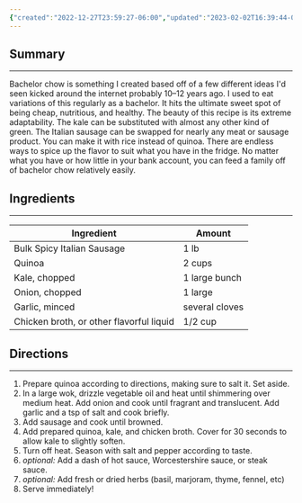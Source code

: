 ```yaml
---
{"created":"2022-12-27T23:59:27-06:00","updated":"2023-02-02T16:39:44-06:00","tags":["home/household/cooking/recipes"],"dg-publish":true,"permalink":"/z/recipes/bachelor-chow/","dgPassFrontmatter":true}
---
```



## Summary
---
Bachelor chow is something I created based off of a few different ideas I'd seen kicked around the internet probably 10–12 years ago. I used to eat variations of this regularly as a bachelor. It hits the ultimate sweet spot of being cheap, nutritious, and healthy. The beauty of this recipe is its extreme adaptability. The kale can be substituted with almost any other kind of green. The Italian sausage can be swapped for nearly any meat or sausage product. You can make it with rice instead of quinoa. There are endless ways to spice up the flavor to suit what you have in the fridge. No matter what you have or how little in your bank account, you can feed a family off of bachelor chow relatively easily. 

## Ingredients
---
| Ingredient                              | Amount         |
| --------------------------------------- | -------------- |
| Bulk Spicy Italian Sausage              | 1 lb           |
| Quinoa                                  | 2 cups         |
| Kale, chopped                           | 1 large bunch  |
| Onion, chopped                          | 1 large        |
| Garlic, minced                          | several cloves |
| Chicken broth, or other flavorful liquid | 1/2 cup               |

## Directions
---
1. Prepare quinoa according to directions, making sure to salt it. Set aside.
2. In a large wok, drizzle vegetable oil and heat until shimmering over medium heat. Add onion and cook until fragrant and translucent. Add garlic and a tsp of salt and cook briefly.
3. Add sausage and cook until browned.
4. Add prepared quinoa, kale, and chicken broth. Cover for 30 seconds to allow kale to slightly soften.
5. Turn off heat. Season with salt and pepper according to taste.
6. *optional:* Add a dash of hot sauce, Worcestershire sauce, or steak sauce.
7. *optional:* Add fresh or dried herbs (basil, marjoram, thyme, fennel, etc)
8. Serve immediately! 